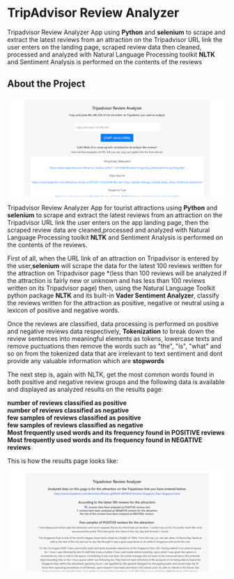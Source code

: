 # TripAdvisor Review Analyzer

Tripadvisor Review Analyzer App using <strong>Python</strong> and <strong>selenium</strong> to scrape and extract the latest reviews from an attraction on the Tripadvisor URL link the user enters on the landing page,
scraped review data then cleaned, processed and analyzed with Natural Language Processing toolkit <strong>NLTK</strong> and Sentiment Analysis is performed on the contents of the reviews

## About the Project

![About the Project](images/appscreenshot.png)

Tripadvisor Review Analyzer App for tourist attractions using <strong>Python</strong> and <strong>selenium</strong> to scrape and extract the latest reviews from an attraction on the Tripadvisor URL link the user enters on the app landing page, then the scraped review data are cleaned,processed and analyzed with Natural Language Processing toolkit <strong>NLTK</strong> and Sentiment Analysis is performed on the contents of the reviews.

First of all, when the URL link of an attraction on Tripadvisor is entered by the user,<strong>selenium</strong> will scrape the data for the latest 100 reviews written for the attraction on Tripadvisor page *(less than 100 reviews will be analyzed if the attraction is fairly new or unknown and has less than 100 reviews written on its Tripadvisor page) then, using the Natural Language Toolkit python package <strong>NLTK</strong> and its built-in <strong>Vader Sentiment Analyzer</strong>, classify the reviews written for the attraction as positive, negative or neutral using a lexicon of positive and negative words.

Once the reviews are classified, data processing is performed on positive and negative reviews data
respectively, <strong>Tokenization</strong> to break down the review sentences into meaningful elements as tokens, lowercase texts and remove puctuations then remove the words such as "the",
"is", "what" and so on from the tokenized data that are irrelevant to text sentiment and dont
provide any valuable information which are <strong>stopwords</strong>

The next step is, again with NLTK, get the most common words found in both positive and negative review groups and the following data is available and displayed as analyzed results on the results page:

<strong>number of reviews classified as positive</strong><br>
<strong>number of reviews classified as negative</strong><br>
<strong>few samples of reviews classified as positive</strong><br>
<strong>few samples of reviews classified as negative</strong><br>
<strong>Most frequently used words and its frequency found in POSITIVE reviews</strong><br>
<strong>Most frequently used words and its frequency found in NEGATIVE reviews</strong><br>
<!-- <strong>Top 10 reviewer locations</strong> -->

This is how the results page looks like:

![Results Page](images/resultpage.png)

      



